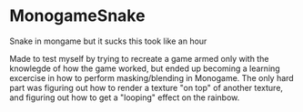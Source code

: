 # MonogameSnake
Snake in mongame but it sucks this took like an hour


Made to test myself by trying to recreate a game armed only with the knowlegde of how the game worked, but ended up becoming a learning excercise in how to perform masking/blending in Monogame. The only hard part was figuring out how to render a texture "on top" of another texture, and figuring out how to get a "looping" effect on the rainbow.
